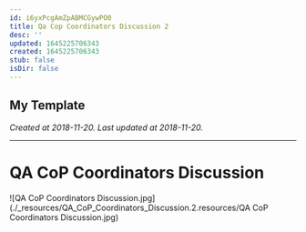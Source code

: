 ```yaml
---
id: i6yxPcgAmZpABMCGywPO0
title: Qa Cop Coordinators Discussion 2
desc: ''
updated: 1645225706343
created: 1645225706343
stub: false
isDir: false
---
```

My Template
---

_Created at 2018-11-20._
_Last updated at 2018-11-20._




---

# QA CoP Coordinators Discussion


![QA CoP Coordinators Discussion.jpg](./_resources/QA_CoP_Coordinators_Discussion.2.resources/QA CoP Coordinators Discussion.jpg)

